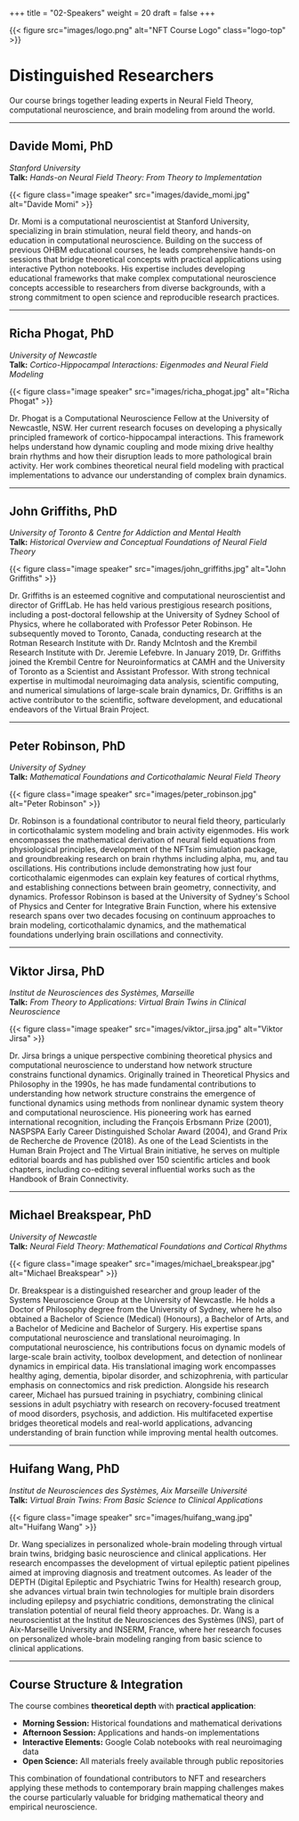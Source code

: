 +++
title = "02-Speakers"
weight = 20
draft = false
+++

<style>
figure.logo-top {
  float: right;
  width: 176px; /* image + padding */
  margin-left: 20px;
  margin-top: -20px;
  background-color: white;
  padding: 8px;
  border-radius: 4px;
}
figure.logo-top img {
  width: 160px;
  display: block;
}
</style>

{{< figure src="images/logo.png" alt="NFT Course Logo" class="logo-top" >}}

# Distinguished Researchers

Our course brings together leading experts in Neural Field Theory, computational neuroscience, and brain modeling from around the world.

---

## **Davide Momi, PhD**
*Stanford University*  
**Talk:** *Hands-on Neural Field Theory: From Theory to Implementation*

{{< figure class="image speaker" src="images/davide_momi.jpg" alt="Davide Momi" >}}

Dr. Momi is a computational neuroscientist at Stanford University, specializing in brain stimulation, neural field theory, and hands-on education in computational neuroscience. Building on the success of previous OHBM educational courses, he leads comprehensive hands-on sessions that bridge theoretical concepts with practical applications using interactive Python notebooks. His expertise includes developing educational frameworks that make complex computational neuroscience concepts accessible to researchers from diverse backgrounds, with a strong commitment to open science and reproducible research practices.

---

## **Richa Phogat, PhD**
*University of Newcastle*  
**Talk:** *Cortico-Hippocampal Interactions: Eigenmodes and Neural Field Modeling*

{{< figure class="image speaker" src="images/richa_phogat.jpg" alt="Richa Phogat" >}}

Dr. Phogat is a Computational Neuroscience Fellow at the University of Newcastle, NSW. Her current research focuses on developing a physically principled framework of cortico-hippocampal interactions. This framework helps understand how dynamic coupling and mode mixing drive healthy brain rhythms and how their disruption leads to more pathological brain activity. Her work combines theoretical neural field modeling with practical implementations to advance our understanding of complex brain dynamics.

---

## **John Griffiths, PhD**
*University of Toronto & Centre for Addiction and Mental Health*  
**Talk:** *Historical Overview and Conceptual Foundations of Neural Field Theory*

{{< figure class="image speaker" src="images/john_griffiths.jpg" alt="John Griffiths" >}}

Dr. Griffiths is an esteemed cognitive and computational neuroscientist and director of GriffLab. He has held various prestigious research positions, including a post-doctoral fellowship at the University of Sydney School of Physics, where he collaborated with Professor Peter Robinson. He subsequently moved to Toronto, Canada, conducting research at the Rotman Research Institute with Dr. Randy McIntosh and the Krembil Research Institute with Dr. Jeremie Lefebvre. In January 2019, Dr. Griffiths joined the Krembil Centre for Neuroinformatics at CAMH and the University of Toronto as a Scientist and Assistant Professor. With strong technical expertise in multimodal neuroimaging data analysis, scientific computing, and numerical simulations of large-scale brain dynamics, Dr. Griffiths is an active contributor to the scientific, software development, and educational endeavors of the Virtual Brain Project.

---

## **Peter Robinson, PhD**
*University of Sydney*  
**Talk:** *Mathematical Foundations and Corticothalamic Neural Field Theory*

{{< figure class="image speaker" src="images/peter_robinson.jpg" alt="Peter Robinson" >}}

Dr. Robinson is a foundational contributor to neural field theory, particularly in corticothalamic system modeling and brain activity eigenmodes. His work encompasses the mathematical derivation of neural field equations from physiological principles, development of the NFTsim simulation package, and groundbreaking research on brain rhythms including alpha, mu, and tau oscillations. His contributions include demonstrating how just four corticothalamic eigenmodes can explain key features of cortical rhythms, and establishing connections between brain geometry, connectivity, and dynamics. Professor Robinson is based at the University of Sydney's School of Physics and Center for Integrative Brain Function, where his extensive research spans over two decades focusing on continuum approaches to brain modeling, corticothalamic dynamics, and the mathematical foundations underlying brain oscillations and connectivity.

---

## **Viktor Jirsa, PhD**
*Institut de Neurosciences des Systèmes, Marseille*  
**Talk:** *From Theory to Applications: Virtual Brain Twins in Clinical Neuroscience*

{{< figure class="image speaker" src="images/viktor_jirsa.jpg" alt="Viktor Jirsa" >}}

Dr. Jirsa brings a unique perspective combining theoretical physics and computational neuroscience to understand how network structure constrains functional dynamics. Originally trained in Theoretical Physics and Philosophy in the 1990s, he has made fundamental contributions to understanding how network structure constrains the emergence of functional dynamics using methods from nonlinear dynamic system theory and computational neuroscience. His pioneering work has earned international recognition, including the François Erbsmann Prize (2001), NASPSPA Early Career Distinguished Scholar Award (2004), and Grand Prix de Recherche de Provence (2018). As one of the Lead Scientists in the Human Brain Project and The Virtual Brain initiative, he serves on multiple editorial boards and has published over 150 scientific articles and book chapters, including co-editing several influential works such as the Handbook of Brain Connectivity.

---

## **Michael Breakspear, PhD**
*University of Newcastle*  
**Talk:** *Neural Field Theory: Mathematical Foundations and Cortical Rhythms*

{{< figure class="image speaker" src="images/michael_breakspear.jpg" alt="Michael Breakspear" >}}

Dr. Breakspear is a distinguished researcher and group leader of the Systems Neuroscience Group at the University of Newcastle. He holds a Doctor of Philosophy degree from the University of Sydney, where he also obtained a Bachelor of Science (Medical) (Honours), a Bachelor of Arts, and a Bachelor of Medicine and Bachelor of Surgery. His expertise spans computational neuroscience and translational neuroimaging. In computational neuroscience, his contributions focus on dynamic models of large-scale brain activity, toolbox development, and detection of nonlinear dynamics in empirical data. His translational imaging work encompasses healthy aging, dementia, bipolar disorder, and schizophrenia, with particular emphasis on connectomics and risk prediction. Alongside his research career, Michael has pursued training in psychiatry, combining clinical sessions in adult psychiatry with research on recovery-focused treatment of mood disorders, psychosis, and addiction. His multifaceted expertise bridges theoretical models and real-world applications, advancing understanding of brain function while improving mental health outcomes.

---

## **Huifang Wang, PhD**
*Institut de Neurosciences des Systèmes, Aix Marseille Université*  
**Talk:** *Virtual Brain Twins: From Basic Science to Clinical Applications*

{{< figure class="image speaker" src="images/huifang_wang.jpg" alt="Huifang Wang" >}}

Dr. Wang specializes in personalized whole-brain modeling through virtual brain twins, bridging basic neuroscience and clinical applications. Her research encompasses the development of virtual epileptic patient pipelines aimed at improving diagnosis and treatment outcomes. As leader of the DEPTH (Digital Epileptic and Psychiatric Twins for Health) research group, she advances virtual brain twin technologies for multiple brain disorders including epilepsy and psychiatric conditions, demonstrating the clinical translation potential of neural field theory approaches. Dr. Wang is a neuroscientist at the Institut de Neurosciences des Systèmes (INS), part of Aix-Marseille University and INSERM, France, where her research focuses on personalized whole-brain modeling ranging from basic science to clinical applications.

---


## **Course Structure & Integration**

The course combines **theoretical depth** with **practical application**:

- **Morning Session:** Historical foundations and mathematical derivations
- **Afternoon Session:** Applications and hands-on implementations  
- **Interactive Elements:** Google Colab notebooks with real neuroimaging data
- **Open Science:** All materials freely available through public repositories

This combination of foundational contributors to NFT and researchers applying these methods to contemporary brain mapping challenges makes the course particularly valuable for bridging mathematical theory and empirical neuroscience.